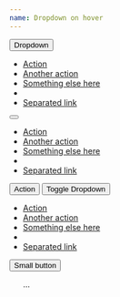 ```yaml
---
name: Dropdown on hover
---
```

  <div class="btn-group dropup">
    <div class="dropdown">
    <button class="btn btn-default dropdown-toggle" type="button" id="dropdownMenu1" data-toggle="dropdown" aria-haspopup="true" aria-expanded="true">
      Dropdown <i class="fa fa-cog" aria-hidden="true"></i>
      <span class="caret"></span>
    </button>
    <ul class="dropdown-menu" aria-labelledby="dropdownMenu1">
      <li><a href="#">Action</a></li>
      <li><a href="#">Another action</a></li>
      <li><a href="#">Something else here</a></li>
      <li role="separator" class="divider"></li>
      <li><a href="#">Separated link</a></li>
    </ul>
  </div>
</div>
<div class="btn-group">
<div class="dropdown">
  <button class="btn btn-default dropdown-toggle" type="button" id="dropdownMenu1" data-toggle="dropdown" aria-haspopup="true" aria-expanded="true">
    <i class="fa fa-cog" aria-hidden="true"></i>
    <span class="caret"></span>
  </button>
  <ul class="dropdown-menu" aria-labelledby="dropdownMenu1">
    <li><a href="#">Action</a></li>
    <li><a href="#">Another action</a></li>
    <li><a href="#">Something else here</a></li>
    <li role="separator" class="divider"></li>
    <li><a href="#">Separated link</a></li>
  </ul>
</div>
  </ul>
</div>
<div class="btn-group">
  <button type="button" class="btn btn-default">Action</button>
  <button type="button" class="btn btn-default dropdown-toggle" data-toggle="dropdown" aria-haspopup="true" aria-expanded="false">
    <span class="caret"></span>
    <span class="sr-only">Toggle Dropdown</span>
  </button>
  <ul class="dropdown-menu">
    <li><a href="#">Action</a></li>
    <li><a href="#">Another action</a></li>
    <li><a href="#">Something else here</a></li>
    <li role="separator" class="divider"></li>
    <li><a href="#">Separated link</a></li>
  </ul>
</div>
<div class="btn-group">
  <button class="btn btn-default  dropdown-toggle" type="button" data-toggle="dropdown" aria-haspopup="true" aria-expanded="false">
    Small button <span class="caret"></span>
  </button>
  <ul class="dropdown-menu">
    ...
  </ul>
</div>
